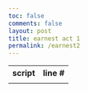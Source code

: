 ```yaml
---
toc: false
comments: false
layout: post
title: earnest act 1
permalink: /earnest2
---
```

<style>
    td {
        border-bottom: 0;
        vertical-align: top;
    }
</style>

<table id = "table">
    <tr>
        <th>script</th>
        <th>line #</th>
    </tr>
    <tr>
        <td id="bruh"></td>
        <td id="linetable"></td>
    </tr>
</table>

<script>
    var script = []
    var raw = ""

    function getScript() {
        fetch('{{site.baseurl}}/assets/earnest/act-i.txt')
            .then(response => response.text())
            .then(list => {

            raw = list
            script = list.split("\n")
            setText()
        })

        
    }

    function setText() {
        console.log('run')

        var lineCount = 1
        var helpme = ""

        document.getElementById('bruh').innerHTML = raw

        for (let i = 0; i < script.length; i ++) {
            var line = script[i]

            helpme += "\n"

            if (line != "" || line != line.toUpperCase() || line[0] != "[") {
                helpme += lineCount
                lineCount ++
            }
        }

        document.getElementById('linetable').innerHTML = helpme
    }

    getScript();
</script>